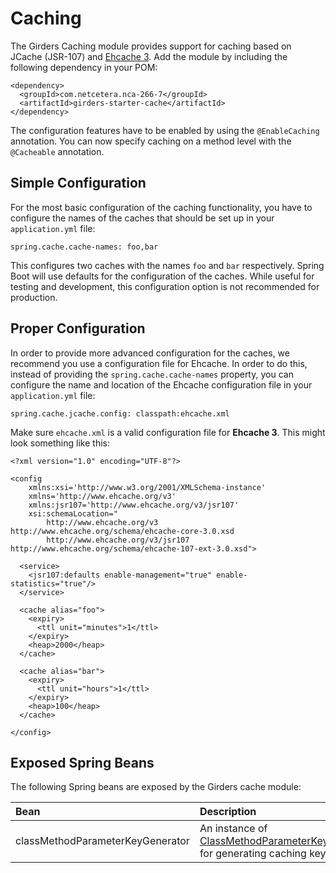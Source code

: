 # Caching

The Girders Caching module provides support for caching based on JCache (JSR-107) and
[Ehcache 3](http://www.ehcache.org). Add the module by including the following dependency in your POM:

    <dependency>
      <groupId>com.netcetera.nca-266-7</groupId>
      <artifactId>girders-starter-cache</artifactId>
    </dependency>
    
The configuration features have to be enabled by using the `@EnableCaching` annotation. You can now specify caching
on a method level with the `@Cacheable` annotation.
    
## Simple Configuration

For the most basic configuration of the caching functionality, you have to configure the names of the caches that
should be set up in your `application.yml` file:

    spring.cache.cache-names: foo,bar

This configures two caches with the names `foo` and `bar` respectively. Spring Boot will use defaults for the
configuration of the caches. While useful for testing and development, this configuration option is not recommended
for production.

## Proper Configuration

In order to provide more advanced configuration for the caches, we recommend you use a configuration file for Ehcache.
In order to do this, instead of providing the
`spring.cache.cache-names` property, you can configure the name and location of the Ehcache configuration file in your
`application.yml` file:

    spring.cache.jcache.config: classpath:ehcache.xml
    
Make sure `ehcache.xml` is a valid configuration file for **Ehcache 3**. This might look something like this:

    <?xml version="1.0" encoding="UTF-8"?>
    
    <config
        xmlns:xsi='http://www.w3.org/2001/XMLSchema-instance'
        xmlns='http://www.ehcache.org/v3'
        xmlns:jsr107='http://www.ehcache.org/v3/jsr107'
        xsi:schemaLocation="
            http://www.ehcache.org/v3 http://www.ehcache.org/schema/ehcache-core-3.0.xsd
            http://www.ehcache.org/v3/jsr107 http://www.ehcache.org/schema/ehcache-107-ext-3.0.xsd">
    
      <service>
        <jsr107:defaults enable-management="true" enable-statistics="true"/>
      </service>
    
      <cache alias="foo">
        <expiry>
          <ttl unit="minutes">1</ttl>
        </expiry>
        <heap>2000</heap>
      </cache>
    
      <cache alias="bar">
        <expiry>
          <ttl unit="hours">1</ttl>
        </expiry>
        <heap>100</heap>
      </cache>

    </config>

## Exposed Spring Beans

The following Spring beans are exposed by the Girders cache module:

| Bean | Description |
|:--------|:------------|
| classMethodParameterKeyGenerator | An instance of [ClassMethodParameterKeyGenerator](../apidocs/com/netcetera/girders/cache/ClassMethodParameterKeyGenerator.html) for generating caching keys. |
